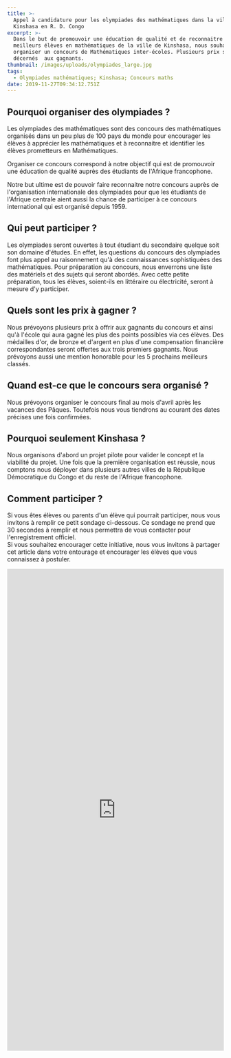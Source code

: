 ```yaml
---
title: >-
  Appel à candidature pour les olympiades des mathématiques dans la ville de
  Kinshasa en R. D. Congo
excerpt: >-
  Dans le but de promouvoir une éducation de qualité et de reconnaitre les
  meilleurs élèves en mathématiques de la ville de Kinshasa, nous souhaitons
  organiser un concours de Mathématiques inter-écoles. Plusieurs prix seront
  décernés  aux gagnants.
thumbnail: /images/uploads/olympiades_large.jpg
tags:
  - Olympiades mathématiques; Kinshasa; Concours maths
date: 2019-11-27T09:34:12.751Z
---
```

## Pourquoi organiser des olympiades ?

Les olympiades des mathématiques sont des concours des mathématiques organisés dans un peu plus de 100 pays du monde pour encourager les élèves à apprécier les mathématiques et à reconnaitre et identifier les élèves prometteurs en Mathématiques.

Organiser ce concours correspond à notre objectif qui est de promouvoir une éducation de qualité auprès des étudiants de l'Afrique francophone. 

Notre but ultime est de pouvoir faire reconnaitre notre concours auprès de l'organisation internationale des olympiades pour que les étudiants de l'Afrique centrale aient aussi la chance de participer à ce concours international qui est organisé depuis 1959.

## Qui peut participer ?

Les olympiades seront ouvertes à tout étudiant du secondaire quelque soit son domaine d'études. En effet, les questions du concours des olympiades font plus appel au raisonnement qu'à des connaissances sophistiquées des mathématiques. Pour préparation au concours, nous enverrons une liste des matériels et des sujets qui seront abordés. Avec cette petite préparation, tous les élèves, soient-ils en littéraire ou électricité, seront à mesure d'y participer.

## Quels sont les prix à gagner ?

Nous prévoyons plusieurs prix à offrir aux gagnants du concours et ainsi qu'à l'école qui aura gagné les plus des points possibles via ces élèves. Des médailles d'or, de bronze et d'argent en plus d'une compensation financière correspondantes seront offertes aux trois premiers gagnants. Nous prévoyons aussi une mention honorable pour les 5 prochains meilleurs classés.

## Quand est-ce que le concours sera organisé ?

Nous prévoyons organiser le concours final au mois d'avril après les vacances des Pâques. Toutefois nous vous tiendrons au courant des dates précises une fois confirmées.

## Pourquoi seulement Kinshasa ?

Nous organisons d'abord un projet pilote pour valider le concept et la viabilité du projet. Une fois que la première organisation est réussie, nous comptons nous déployer dans plusieurs autres villes de la République Démocratique du Congo et du reste de l'Afrique francophone.

## Comment participer ?

Si vous êtes élèves ou parents d'un élève qui pourrait participer, nous vous invitons à remplir ce petit sondage ci-dessous. Ce sondage ne prend que 30 secondes à remplir et nous permettra de vous contacter pour l'enregistrement officiel.  \
Si vous souhaitez encourager cette initiative, nous vous invitons à partager cet article dans votre entourage et encourager les élèves que vous connaissez à postuler.

<iframe src="https://docs.google.com/forms/d/e/1FAIpQLSdckt7Pt39iuh0o9VCsEOH99OYpu989FbdRntVrMIQp8aMBdg/viewform?hl=fr&embedded=true" width="100%" height="1118" frameborder="0" marginheight="0" marginwidth="0">Chargement…</iframe>

